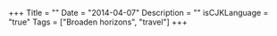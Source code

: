 +++
Title = ""
Date = "2014-04-07"
Description = ""
isCJKLanguage = "true"
Tags = ["Broaden horizons", "travel"]
+++
